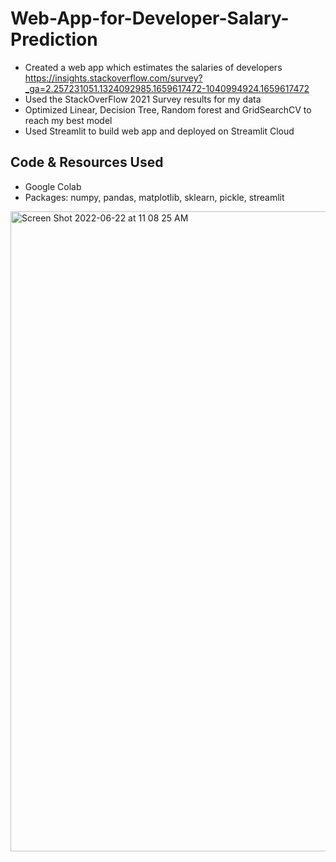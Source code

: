 # Web-App-for-Developer-Salary-Prediction
* Created a web app which estimates the salaries of developers  https://insights.stackoverflow.com/survey?_ga=2.257231051.1324092985.1659617472-1040994924.1659617472
*  Used the StackOverFlow 2021 Survey results for my data
*  Optimized Linear, Decision Tree, Random forest and GridSearchCV to reach my best model
*   Used Streamlit to build web app and deployed on Streamlit Cloud



## Code & Resources Used
* Google Colab
* Packages: numpy, pandas, matplotlib, sklearn, pickle, streamlit

<img width="1024" alt="Screen Shot 2022-06-22 at 11 08 25 AM" src="https://user-images.githubusercontent.com/61966991/175003762-1596daae-6307-433a-b8c0-76da0c40eeed.png">
